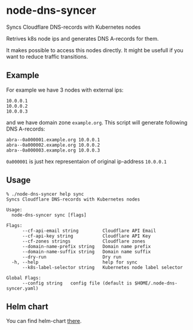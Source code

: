 # node-dns-syncer
Syncs Cloudflare DNS-records with Kubernetes nodes

Retrives k8s node ips and generates DNS A-records for them.

It makes possible to access this nodes directly. It might be usefull if you want to reduce traffic transitions.

## Example
For example we have 3 nodes with external ips:

```
10.0.0.1
10.0.0.2
10.0.0.3
```

and we have domain zone `example.org`.
This script will generate following DNS A-records:

```
abra--0a000001.example.org 10.0.0.1
abra--0a000002.example.org 10.0.0.2
abra--0a000003.example.org 10.0.0.3
```

`0a000001` is just hex representaion of original ip-address `10.0.0.1`

## Usage

```
% ./node-dns-syncer help sync
Syncs Cloudflare DNS-records with Kubernetes nodes

Usage:
  node-dns-syncer sync [flags]

Flags:
      --cf-api-email string         Cloudflare API Email
      --cf-api-key string           Cloudflare API Key
      --cf-zones strings            Cloudflare zones
      --domain-name-prefix string   Domain name prefix
      --domain-name-suffix string   Domain name suffix
      --dry-run                     Dry run
  -h, --help                        help for sync
      --k8s-label-selector string   Kubernetes node label selector

Global Flags:
      --config string   config file (default is $HOME/.node-dns-syncer.yaml)
```

## Helm chart
You can find helm-chart [there](https://github.com/webtor-io/helm-charts/tree/master/charts/node-dns-syncer).

